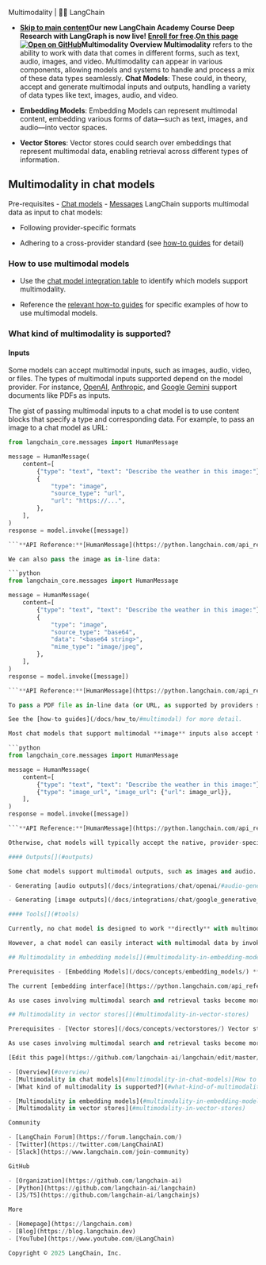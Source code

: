 Multimodality | 🦜️🔗 LangChain
- **[Skip to main content](#__docusaurus_skipToContent_fallback)Our new LangChain Academy Course Deep Research with LangGraph is now live! [Enroll for free](https://academy.langchain.com/courses/deep-research-with-langgraph/?utm_medium=internal&utm_source=docs&utm_campaign=q3-2025_deep-research-course_co).[On this page![Open on GitHub ](https://img.shields.io/badge/Open%20on%20GitHub-grey?logo=github&logoColor=white)](https://github.com/langchain-ai/langchain/blob/master/docs/docs/concepts/multimodality.mdx)Multimodality Overview[​](#overview) Multimodality** refers to the ability to work with data that comes in different forms, such as text, audio, images, and video. Multimodality can appear in various components, allowing models and systems to handle and process a mix of these data types seamlessly. **Chat Models**: These could, in theory, accept and generate multimodal inputs and outputs, handling a variety of data types like text, images, audio, and video.

- **Embedding Models**: Embedding Models can represent multimodal content, embedding various forms of data—such as text, images, and audio—into vector spaces.

- **Vector Stores**: Vector stores could search over embeddings that represent multimodal data, enabling retrieval across different types of information.

## Multimodality in chat models[​](#multimodality-in-chat-models)

Pre-requisites - [Chat models](/docs/concepts/chat_models/) - [Messages](/docs/concepts/messages/) LangChain supports multimodal data as input to chat models:

- Following provider-specific formats

- Adhering to a cross-provider standard (see [how-to guides](/docs/how_to/#multimodal) for detail)

### How to use multimodal models[​](#how-to-use-multimodal-models)

- Use the [chat model integration table](/docs/integrations/chat/) to identify which models support multimodality.

- Reference the [relevant how-to guides](/docs/how_to/#multimodal) for specific examples of how to use multimodal models.

### What kind of multimodality is supported?[​](#what-kind-of-multimodality-is-supported)

#### Inputs[​](#inputs)

Some models can accept multimodal inputs, such as images, audio, video, or files. The types of multimodal inputs supported depend on the model provider. For instance, [OpenAI](/docs/integrations/chat/openai/), [Anthropic](/docs/integrations/chat/anthropic/), and [Google Gemini](/docs/integrations/chat/google_generative_ai/) support documents like PDFs as inputs.

The gist of passing multimodal inputs to a chat model is to use content blocks that specify a type and corresponding data. For example, to pass an image to a chat model as URL:

```python
from langchain_core.messages import HumanMessage

message = HumanMessage(
    content=[
        {"type": "text", "text": "Describe the weather in this image:"},
        {
            "type": "image",
            "source_type": "url",
            "url": "https://...",
        },
    ],
)
response = model.invoke([message])

```**API Reference:**[HumanMessage](https://python.langchain.com/api_reference/core/messages/langchain_core.messages.human.HumanMessage.html)

We can also pass the image as in-line data:

```python
from langchain_core.messages import HumanMessage

message = HumanMessage(
    content=[
        {"type": "text", "text": "Describe the weather in this image:"},
        {
            "type": "image",
            "source_type": "base64",
            "data": "<base64 string>",
            "mime_type": "image/jpeg",
        },
    ],
)
response = model.invoke([message])

```**API Reference:**[HumanMessage](https://python.langchain.com/api_reference/core/messages/langchain_core.messages.human.HumanMessage.html)

To pass a PDF file as in-line data (or URL, as supported by providers such as Anthropic), just change `"type"` to `"file"` and `"mime_type"` to `"application/pdf"`.

See the [how-to guides](/docs/how_to/#multimodal) for more detail.

Most chat models that support multimodal **image** inputs also accept those values in OpenAI&#x27;s [Chat Completions format](https://platform.openai.com/docs/guides/images?api-mode=chat):

```python
from langchain_core.messages import HumanMessage

message = HumanMessage(
    content=[
        {"type": "text", "text": "Describe the weather in this image:"},
        {"type": "image_url", "image_url": {"url": image_url}},
    ],
)
response = model.invoke([message])

```**API Reference:**[HumanMessage](https://python.langchain.com/api_reference/core/messages/langchain_core.messages.human.HumanMessage.html)

Otherwise, chat models will typically accept the native, provider-specific content block format. See [chat model integrations](/docs/integrations/chat/) for detail on specific providers.

#### Outputs[​](#outputs)

Some chat models support multimodal outputs, such as images and audio. Multimodal outputs will appear as part of the [AIMessage](/docs/concepts/messages/#aimessage) response object. See for example:

- Generating [audio outputs](/docs/integrations/chat/openai/#audio-generation-preview) with OpenAI;

- Generating [image outputs](/docs/integrations/chat/google_generative_ai/#multimodal-usage) with Google Gemini.

#### Tools[​](#tools)

Currently, no chat model is designed to work **directly** with multimodal data in a [tool call request](/docs/concepts/tool_calling/) or [ToolMessage](/docs/concepts/tool_calling/) result.

However, a chat model can easily interact with multimodal data by invoking tools with references (e.g., a URL) to the multimodal data, rather than the data itself. For example, any model capable of [tool calling](/docs/concepts/tool_calling/) can be equipped with tools to download and process images, audio, or video.

## Multimodality in embedding models[​](#multimodality-in-embedding-models)

Prerequisites - [Embedding Models](/docs/concepts/embedding_models/) **Embeddings** are vector representations of data used for tasks like similarity search and retrieval.

The current [embedding interface](https://python.langchain.com/api_reference/core/embeddings/langchain_core.embeddings.embeddings.Embeddings.html#langchain_core.embeddings.embeddings.Embeddings) used in LangChain is optimized entirely for text-based data, and will **not** work with multimodal data.

As use cases involving multimodal search and retrieval tasks become more common, we expect to expand the embedding interface to accommodate other data types like images, audio, and video.

## Multimodality in vector stores[​](#multimodality-in-vector-stores)

Prerequisites - [Vector stores](/docs/concepts/vectorstores/) Vector stores are databases for storing and retrieving embeddings, which are typically used in search and retrieval tasks. Similar to embeddings, vector stores are currently optimized for text-based data.

As use cases involving multimodal search and retrieval tasks become more common, we expect to expand the vector store interface to accommodate other data types like images, audio, and video.

[Edit this page](https://github.com/langchain-ai/langchain/edit/master/docs/docs/concepts/multimodality.mdx)

- [Overview](#overview)
- [Multimodality in chat models](#multimodality-in-chat-models)[How to use multimodal models](#how-to-use-multimodal-models)
- [What kind of multimodality is supported?](#what-kind-of-multimodality-is-supported)

- [Multimodality in embedding models](#multimodality-in-embedding-models)
- [Multimodality in vector stores](#multimodality-in-vector-stores)

Community

- [LangChain Forum](https://forum.langchain.com/)
- [Twitter](https://twitter.com/LangChainAI)
- [Slack](https://www.langchain.com/join-community)

GitHub

- [Organization](https://github.com/langchain-ai)
- [Python](https://github.com/langchain-ai/langchain)
- [JS/TS](https://github.com/langchain-ai/langchainjs)

More

- [Homepage](https://langchain.com)
- [Blog](https://blog.langchain.dev)
- [YouTube](https://www.youtube.com/@LangChain)

Copyright © 2025 LangChain, Inc.